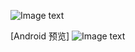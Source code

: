 ![Image text](https://github.com/hexu6788/XamarinForms-Samples/blob/master/doc/image/XamarinForms-Samples.png?raw=true)

[Android 预览]
![Image text](https://github.com/hexu6788/XamarinForms-Samples/blob/master/doc/image/screen/android/directory.png?raw=true)
